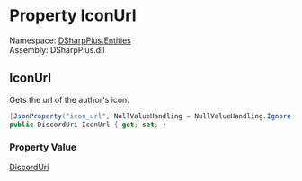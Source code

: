 # Property IconUrl

Namespace: [DSharpPlus.Entities](DSharpPlus.Entities.md)  
Assembly: DSharpPlus.dll

## <a id="DSharpPlus_Entities_DiscordEmbedAuthor_IconUrl"></a>IconUrl

Gets the url of the author's icon.

```csharp
[JsonProperty("icon_url", NullValueHandling = NullValueHandling.Ignore)]
public DiscordUri IconUrl { get; set; }
```

### Property Value

[DiscordUri](DSharpPlus.Net.DiscordUri.md)

